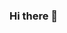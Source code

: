 ### Hi there 👋

<!--
**Ale-Sanchez2/Ale-Sanchez2** is a ✨ _special_ ✨ repository because its `README.md` (this file) appears on your GitHub profile.

Here are some ideas to get you started:


- 🌱 I’m currently learning Computer engineering
- 💬 Ask me about videogames, I love playing videogames.
- 📫 How to reach me: as.sanchez@alumno.um.edu.ar

I studied in informatics till I was 13 years old and I would like to share my knowledge to inspire others. Something is better than nothing. Also I like playing videogames, here's my top 3 most played: LoL, The Binding of Issac:Repentance, Borderlands 3 (I'm a big fan of the saga).
